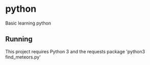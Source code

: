 # python
Basic learning python

## Running
This project requires Python 3 and the requests package
    'python3 find_meteors.py'

